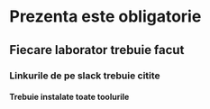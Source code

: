 # Prezenta este obligatorie
## Fiecare laborator trebuie facut
### Linkurile de pe slack trebuie citite

#### Trebuie instalate toate toolurile
